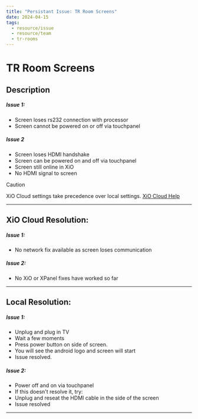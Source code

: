 ```yaml
---
title: "Persistant Issue: TR Room Screens"
date: 2024-04-15
tags:
  - resource/issue
  - resource/team
  - tr-rooms
---
```

# TR Room Screens

## Description

##### Issue 1:
- Screen loses rs232 connection with processor
- Screen cannot be powered on or off via touchpanel

##### Issue 2
- Screen loses HDMI handshake
- Screen can be powered on and off via touchpanel
- Screen still online in XiO
- No HDMI signal to screen
 
 > [!CAUTION]
> XiO Cloud settings take precedence over local settings. [XiO Cloud Help](../FAQ/Crestron-OLH-Links.md#XiO-Cloud)

---

## XiO Cloud Resolution:

##### Issue 1:
- No network fix available as screen loses communication 

##### Issue 2:
- No XiO or XPanel fixes have worked so far

---

## Local Resolution:

##### Issue 1:
- Unplug and plug in TV
- Wait a few moments
- Press power button on side of screen.
- You will see the android logo and screen will start
- Issue resolved.

##### Issue 2:
- Power off and on via touchpanel
- If this doesn't resolve it, try:
- Unplug and reseat the HDMI cable in the side of the screen
- Issue resolved

---
